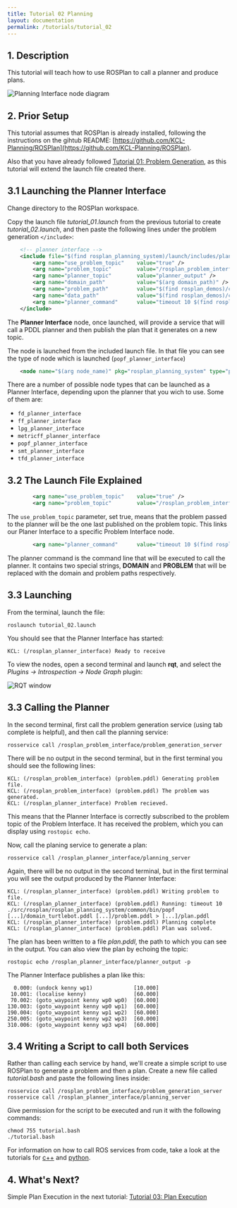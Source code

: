 ```yaml
---
title: Tutorial 02 Planning
layout: documentation
permalink: /tutorials/tutorial_02
---
```


## 1. Description

This tutorial will teach how to use ROSPlan to call a planner and produce plans.

![Planning Interface node diagram](./tutorial_02.png)

## 2. Prior Setup

This tutorial assumes that ROSPlan is already installed, following the instructions on the gihtub README:
[https://github.com/KCL-Planning/ROSPlan](https://github.com/KCL-Planning/ROSPlan).

Also that you have already followed [Tutorial 01: Problem Generation](tutorial_01), as this tutorial will extend the launch file created there.

## 3.1 Launching the Planner Interface

Change directory to the ROSPlan workspace.

Copy the launch file *tutorial_01.launch* from the previous tutorial to create *tutorial_02.launch*, and then paste the following lines under the problem generation `</include>`:

```xml
	<!-- planner interface -->
	<include file="$(find rosplan_planning_system)/launch/includes/planner_interface.launch">
		<arg name="use_problem_topic"    value="true" />
		<arg name="problem_topic"        value="/rosplan_problem_interface/problem_instance" />
		<arg name="planner_topic"        value="planner_output" />
		<arg name="domain_path"          value="$(arg domain_path)" />
		<arg name="problem_path"         value="$(find rosplan_demos)/common/problem.pddl" />
		<arg name="data_path"            value="$(find rosplan_demos)/common/" />
		<arg name="planner_command"      value="timeout 10 $(find rosplan_planning_system)/common/bin/popf DOMAIN PROBLEM" />
	</include>
```

The **Planner Interface** node, once launched, will provide a service that will call a PDDL planner and then publish the plan that it generates on a new topic. 

The node is launched from the included launch file. In that file you can see the type of node which is launched (`popf_planner_interface`)

```xml
	<node name="$(arg node_name)" pkg="rosplan_planning_system" type="popf_planner_interface" respawn="false" output="screen">
```

There are a number of possible node types that can be launched as a Planner Interface, depending upon the planner that you wich to use. Some of them are:

- `fd_planner_interface`
- `ff_planner_interface`
- `lpg_planner_interface`
- `metricff_planner_interface`
- `popf_planner_interface`
- `smt_planner_interface`
- `tfd_planner_interface`

## 3.2 The Launch File Explained

```xml
		<arg name="use_problem_topic"    value="true" />
		<arg name="problem_topic"        value="/rosplan_problem_interface/problem_instance" />
```

The `use_problem_topic` parameter, set true, means that the problem passed to the planner will be the one last published on the problem topic. This links our Planer Interface to a specific Problem Interface node.

```xml
		<arg name="planner_command"      value="timeout 10 $(find rosplan_planning_system)/common/bin/popf DOMAIN PROBLEM" />
```

The planner command is the command line that will be executed to call the planner. It contains two special strings, **DOMAIN** and **PROBLEM** that will be replaced with the domain and problem paths respectively.

## 3.3 Launching

From the terminal, launch the file:

```
roslaunch tutorial_02.launch
```

You should see that the Planner Interface has started:

```
KCL: (/rosplan_planner_interface) Ready to receive
```

To view the nodes, open a second terminal and launch **rqt**, and select the *Plugins -> Introspection -> Node Graph* plugin:

![RQT window](./tutorial_02_rqt.png) 

## 3.3 Calling the Planner

In the second terminal, first call the problem generation service (using tab complete is helpful), and then call the planning service:

```
rosservice call /rosplan_problem_interface/problem_generation_server
```

There will be no output in the second terminal, but in the first terminal you should see the following lines:

```
KCL: (/rosplan_problem_interface) (problem.pddl) Generating problem file.
KCL: (/rosplan_problem_interface) (problem.pddl) The problem was generated.
KCL: (/rosplan_planner_interface) Problem recieved.
```

This means that the Planner Interface is correctly subscribed to the problem topic of the Problem Interface. It has received the problem, which you can display using `rostopic echo`.

Now, call the planing service to generate a plan:

```
rosservice call /rosplan_planner_interface/planning_server
```

Again, there will be no output in the second terminal, but in the first terminal you will see the output produced by the Planner Interface:

```
KCL: (/rosplan_planner_interface) (problem.pddl) Writing problem to file.
KCL: (/rosplan_planner_interface) (problem.pddl) Running: timeout 10 ./src/rosplan/rosplan_planning_system/common/bin/popf [...]/domain_turtlebot.pddl [...]/problem.pddl > [...]/plan.pddl
KCL: (/rosplan_planner_interface) (problem.pddl) Planning complete
KCL: (/rosplan_planner_interface) (problem.pddl) Plan was solved.
```

The plan has been written to a file *plan.pddl*, the path to which you can see in the output. You can also view the plan by echoing the topic:

```
rostopic echo /rosplan_planner_interface/planner_output -p
```

The Planner Interface publishes a plan like this:

```
  0.000: (undock kenny wp1)             [10.000]
 10.001: (localise kenny)               [60.000]
 70.002: (goto_waypoint kenny wp0 wp0)  [60.000]
130.003: (goto_waypoint kenny wp0 wp1)  [60.000]
190.004: (goto_waypoint kenny wp1 wp2)  [60.000]
250.005: (goto_waypoint kenny wp2 wp3)  [60.000]
310.006: (goto_waypoint kenny wp3 wp4)  [60.000]
```

## 3.4 Writing a Script to call both Services

Rather than calling each service by hand, we'll create a simple script to use ROSPlan to generate a problem and then a plan. Create a new file called *tutorial.bash* and paste the following lines inside:

```
rosservice call /rosplan_problem_interface/problem_generation_server
rosservice call /rosplan_planner_interface/planning_server
```

Give permission for the script to be executed and run it with the following commands:

```
chmod 755 tutorial.bash
./tutorial.bash
```

For information on how to call ROS services from code, take a look at the tutorials for [c++](http://wiki.ros.org/ROS/Tutorials/WritingServiceClient) and [python](http://wiki.ros.org/ROS/Tutorials/WritingServiceClient%28python%29).

## 4. What's Next?

Simple Plan Execution in the next tutorial: [Tutorial 03: Plan Execution](tutorial_03)
